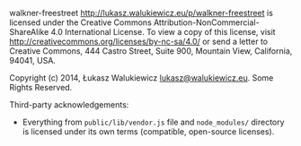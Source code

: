 walkner-freestreet <http://lukasz.walukiewicz.eu/p/walkner-freestreet> is licensed under the Creative Commons Attribution-NonCommercial-ShareAlike 4.0 International License.
To view a copy of this license, visit http://creativecommons.org/licenses/by-nc-sa/4.0/ or send a letter to Creative Commons, 444 Castro Street, Suite 900, Mountain View, California, 94041, USA.

Copyright (c) 2014, Łukasz Walukiewicz <lukasz@walukiewicz.eu>. Some Rights Reserved.

Third-party acknowledgements:

  - Everything from `public/lib/vendor.js` file and `node_modules/` directory is
    licensed under its own terms (compatible, open-source licenses).
